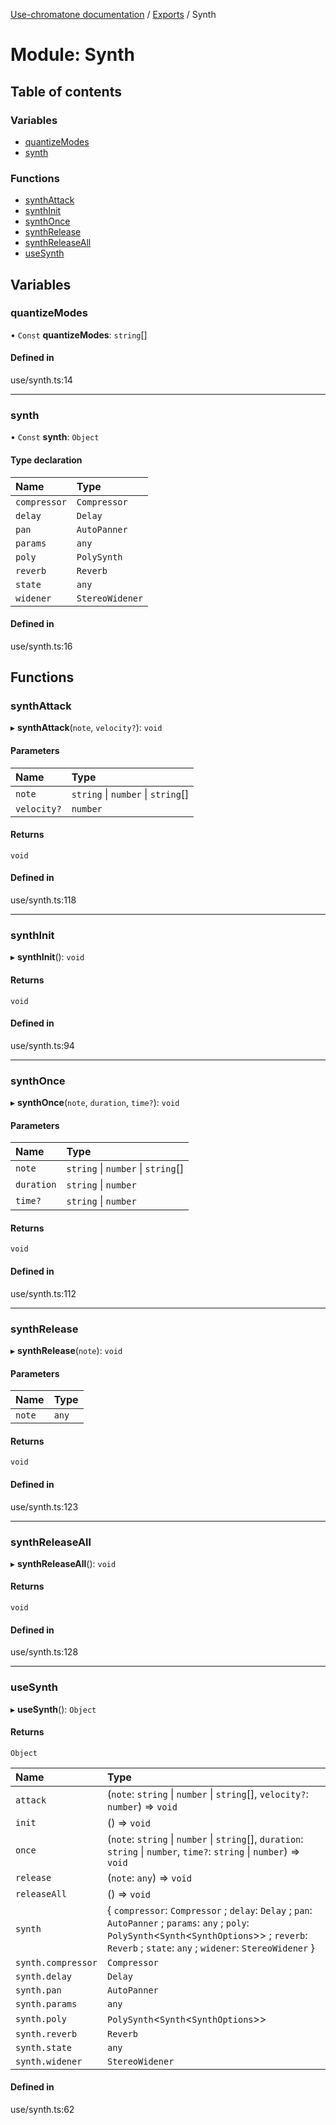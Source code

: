 [Use-chromatone documentation](../README.md) / [Exports](../modules.md) / Synth

# Module: Synth

## Table of contents

### Variables

- [quantizeModes](Synth.md#quantizemodes)
- [synth](Synth.md#synth)

### Functions

- [synthAttack](Synth.md#synthattack)
- [synthInit](Synth.md#synthinit)
- [synthOnce](Synth.md#synthonce)
- [synthRelease](Synth.md#synthrelease)
- [synthReleaseAll](Synth.md#synthreleaseall)
- [useSynth](Synth.md#usesynth)

## Variables

### quantizeModes

• `Const` **quantizeModes**: `string`[]

#### Defined in

use/synth.ts:14

___

### synth

• `Const` **synth**: `Object`

#### Type declaration

| Name | Type |
| :------ | :------ |
| `compressor` | `Compressor` |
| `delay` | `Delay` |
| `pan` | `AutoPanner` |
| `params` | `any` |
| `poly` | `PolySynth` |
| `reverb` | `Reverb` |
| `state` | `any` |
| `widener` | `StereoWidener` |

#### Defined in

use/synth.ts:16

## Functions

### synthAttack

▸ **synthAttack**(`note`, `velocity?`): `void`

#### Parameters

| Name | Type |
| :------ | :------ |
| `note` | `string` \| `number` \| `string`[] |
| `velocity?` | `number` |

#### Returns

`void`

#### Defined in

use/synth.ts:118

___

### synthInit

▸ **synthInit**(): `void`

#### Returns

`void`

#### Defined in

use/synth.ts:94

___

### synthOnce

▸ **synthOnce**(`note`, `duration`, `time?`): `void`

#### Parameters

| Name | Type |
| :------ | :------ |
| `note` | `string` \| `number` \| `string`[] |
| `duration` | `string` \| `number` |
| `time?` | `string` \| `number` |

#### Returns

`void`

#### Defined in

use/synth.ts:112

___

### synthRelease

▸ **synthRelease**(`note`): `void`

#### Parameters

| Name | Type |
| :------ | :------ |
| `note` | `any` |

#### Returns

`void`

#### Defined in

use/synth.ts:123

___

### synthReleaseAll

▸ **synthReleaseAll**(): `void`

#### Returns

`void`

#### Defined in

use/synth.ts:128

___

### useSynth

▸ **useSynth**(): `Object`

#### Returns

`Object`

| Name | Type |
| :------ | :------ |
| `attack` | (`note`: `string` \| `number` \| `string`[], `velocity?`: `number`) => `void` |
| `init` | () => `void` |
| `once` | (`note`: `string` \| `number` \| `string`[], `duration`: `string` \| `number`, `time?`: `string` \| `number`) => `void` |
| `release` | (`note`: `any`) => `void` |
| `releaseAll` | () => `void` |
| `synth` | { `compressor`: `Compressor` ; `delay`: `Delay` ; `pan`: `AutoPanner` ; `params`: `any` ; `poly`: `PolySynth`<`Synth`<`SynthOptions`\>\> ; `reverb`: `Reverb` ; `state`: `any` ; `widener`: `StereoWidener`  } |
| `synth.compressor` | `Compressor` |
| `synth.delay` | `Delay` |
| `synth.pan` | `AutoPanner` |
| `synth.params` | `any` |
| `synth.poly` | `PolySynth`<`Synth`<`SynthOptions`\>\> |
| `synth.reverb` | `Reverb` |
| `synth.state` | `any` |
| `synth.widener` | `StereoWidener` |

#### Defined in

use/synth.ts:62
